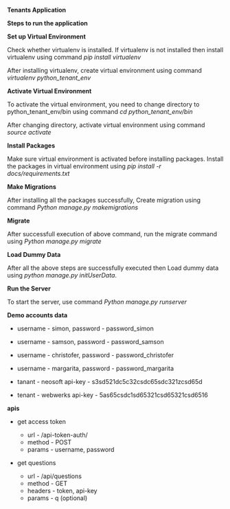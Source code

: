 **Tenants Application**

**Steps to run the application**

**Set up Virtual Environment**  

Check whether virtualenv is installed. If virtualenv is not installed then install virtualenv using command *pip install virtualenv*

After installing virtualenv, create virtual environment using command *virtualenv python_tenant_env*

**Activate Virtual Environment** 

To activate the virtual environment, you need to change directory to python_tenant_env/bin using command *cd python_tenant_env/bin*

After changing directory, activate virtual environment using command *source activate*

**Install Packages** 

Make sure virtual environment is activated before installing packages.
Install the packages in virtual environment using *pip install -r docs/requirements.txt*

**Make Migrations** 

After installing all the packages successfully, Create migration using command *Python manage.py makemigrations*

**Migrate** 

After successfull execution of above command, run the migrate command using *Python manage.py migrate*

**Load Dummy Data** 

After all the above steps are successfully executed then Load dummy data using *python manage.py initUserData*.

**Run the Server** 

To start the server, use command *Python manage.py runserver* 

**Demo accounts data**

* username - simon, password - password_simon
* username - samson, password - password_samson
* username - christofer, password - password_christofer
* username - margarita, password - password_margarita

* tanant - neosoft  api-key - s3sd521dc5c32csdc65sdc321zcsd65d
* tenant - webwerks api-key - 5as65csdc1sd65321csd65321csd6516

**apis**

* get access token
    * url - /api-token-auth/ 
    * method - POST
    * params - username, password 

* get questions
    * url - /api/questions
    * method - GET
    * headers - token, api-key
    * params - q (optional)
